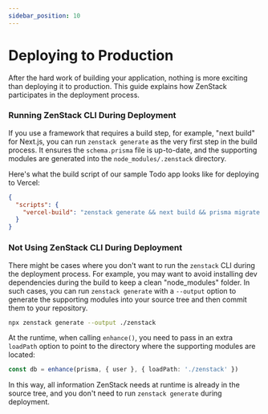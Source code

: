 ```yaml
---
sidebar_position: 10
---
```

# Deploying to Production

After the hard work of building your application, nothing is more exciting than deploying it to production. This guide explains how ZenStack participates in the deployment process.

### Running ZenStack CLI During Deployment

If you use a framework that requires a build step, for example, "next build" for Next.js, you can run `zenstack generate` as the very first step in the build process. It ensures the `schema.prisma` file is up-to-date, and the supporting modules are generated into the `node_modules/.zenstack` directory.

Here's what the build script of our sample Todo app looks like for deploying to Vercel:

```json title='package.json'
{
  "scripts": {
    "vercel-build": "zenstack generate && next build && prisma migrate deploy"
  }
}
```

### Not Using ZenStack CLI During Deployment

There might be cases where you don't want to run the `zenstack` CLI during the deployment process. For example, you may want to avoid installing dev dependencies during the build to keep a clean "node_modules" folder. In such cases, you can run `zenstack generate` with a `--output` option to generate the supporting modules into your source tree and then commit them to your repository.

```bash
npx zenstack generate --output ./zenstack
```

At the runtime, when calling `enhance()`, you need to pass in an extra `loadPath` option to point to the directory where the supporting modules are located:

```ts
const db = enhance(prisma, { user }, { loadPath: './zenstack' })
```

In this way, all information ZenStack needs at runtime is already in the source tree, and you don't need to run `zenstack generate` during deployment.
